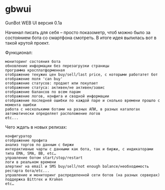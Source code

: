 # gbwui
GunBot WEB UI версия 0.1a

Начинал писать для себя – просто показометр, чтоб можно было за состоянием бота со смартфона смотреть. В итоге идея вылилась вот в такой крутой проект.

Функционал:

    мониторинг состояния бота
    обновление информации без перезагрузки страницы
    программа кросплатформенная
    отображение текужих цен buy/sell/last price, с которыми работатет бот
    отображение поля 'can buy'
    отображение статусов: продает или покупает
    отображение статуса: активен/не активен/завис
    отображение балансов по всем парам
    отображение логов, конфига и сводной информации
    отображение последней ошибки по каждой паре и сколько времени прошло с момента ошибки
    работа с несколькими ботами на разных АПИ, в разных каталогах
    автоматически определяет расположение логов
    etc...

Чего ждать в новых релизах:

    конфигуратор
    отображение профита
    анализ торгов по данным с биржи
    интерактивные чарты с данными как бота, так и биржи, с индикаторами типа EMA, SMA, BB, etc…
    управление ботом start/stop/restart
    логи в реальном времени
    алертинг на email и SMS buy/sell/not enough balance/необходимость рестарта бота/etc...
    управление и мониторинг распределенной сети ботов (на разных серверах)
    поддержка Bittrex и Kraken
    etc… 

